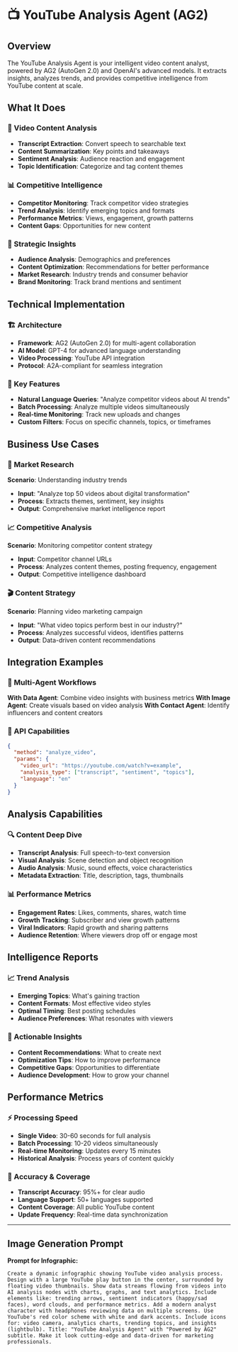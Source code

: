 # 📺 YouTube Analysis Agent (AG2)

## Overview
The YouTube Analysis Agent is your intelligent video content analyst, powered by AG2 (AutoGen 2.0) and OpenAI's advanced models. It extracts insights, analyzes trends, and provides competitive intelligence from YouTube content at scale.

## What It Does

### 🎥 Video Content Analysis
- **Transcript Extraction**: Convert speech to searchable text
- **Content Summarization**: Key points and takeaways
- **Sentiment Analysis**: Audience reaction and engagement
- **Topic Identification**: Categorize and tag content themes

### 📊 Competitive Intelligence
- **Competitor Monitoring**: Track competitor video strategies
- **Trend Analysis**: Identify emerging topics and formats
- **Performance Metrics**: Views, engagement, growth patterns
- **Content Gaps**: Opportunities for new content

### 🎯 Strategic Insights
- **Audience Analysis**: Demographics and preferences
- **Content Optimization**: Recommendations for better performance
- **Market Research**: Industry trends and consumer behavior
- **Brand Monitoring**: Track brand mentions and sentiment

## Technical Implementation

### 🏗️ Architecture
- **Framework**: AG2 (AutoGen 2.0) for multi-agent collaboration
- **AI Model**: GPT-4 for advanced language understanding
- **Video Processing**: YouTube API integration
- **Protocol**: A2A-compliant for seamless integration

### 🔧 Key Features
- **Natural Language Queries**: "Analyze competitor videos about AI trends"
- **Batch Processing**: Analyze multiple videos simultaneously
- **Real-time Monitoring**: Track new uploads and changes
- **Custom Filters**: Focus on specific channels, topics, or timeframes

## Business Use Cases

### 🏢 Market Research
**Scenario**: Understanding industry trends
- **Input**: "Analyze top 50 videos about digital transformation"
- **Process**: Extracts themes, sentiment, key insights
- **Output**: Comprehensive market intelligence report

### 📈 Competitive Analysis
**Scenario**: Monitoring competitor content strategy
- **Input**: Competitor channel URLs
- **Process**: Analyzes content themes, posting frequency, engagement
- **Output**: Competitive intelligence dashboard

### 🎬 Content Strategy
**Scenario**: Planning video marketing campaign
- **Input**: "What video topics perform best in our industry?"
- **Process**: Analyzes successful videos, identifies patterns
- **Output**: Data-driven content recommendations

## Integration Examples

### 🤝 Multi-Agent Workflows
**With Data Agent**: Combine video insights with business metrics
**With Image Agent**: Create visuals based on video analysis
**With Contact Agent**: Identify influencers and content creators

### 📱 API Capabilities
```json
{
  "method": "analyze_video",
  "params": {
    "video_url": "https://youtube.com/watch?v=example",
    "analysis_type": ["transcript", "sentiment", "topics"],
    "language": "en"
  }
}
```

## Analysis Capabilities

### 🔍 Content Deep Dive
- **Transcript Analysis**: Full speech-to-text conversion
- **Visual Analysis**: Scene detection and object recognition
- **Audio Analysis**: Music, sound effects, voice characteristics
- **Metadata Extraction**: Title, description, tags, thumbnails

### 📊 Performance Metrics
- **Engagement Rates**: Likes, comments, shares, watch time
- **Growth Tracking**: Subscriber and view growth patterns
- **Viral Indicators**: Rapid growth and sharing patterns
- **Audience Retention**: Where viewers drop off or engage most

## Intelligence Reports

### 📈 Trend Analysis
- **Emerging Topics**: What's gaining traction
- **Content Formats**: Most effective video styles
- **Optimal Timing**: Best posting schedules
- **Audience Preferences**: What resonates with viewers

### 🎯 Actionable Insights
- **Content Recommendations**: What to create next
- **Optimization Tips**: How to improve performance
- **Competitive Gaps**: Opportunities to differentiate
- **Audience Development**: How to grow your channel

## Performance Metrics

### ⚡ Processing Speed
- **Single Video**: 30-60 seconds for full analysis
- **Batch Processing**: 10-20 videos simultaneously
- **Real-time Monitoring**: Updates every 15 minutes
- **Historical Analysis**: Process years of content quickly

### 🎯 Accuracy & Coverage
- **Transcript Accuracy**: 95%+ for clear audio
- **Language Support**: 50+ languages supported
- **Content Coverage**: All public YouTube content
- **Update Frequency**: Real-time data synchronization

---

## Image Generation Prompt

**Prompt for Infographic:**
```
Create a dynamic infographic showing YouTube video analysis process. Design with a large YouTube play button in the center, surrounded by floating video thumbnails. Show data streams flowing from videos into AI analysis nodes with charts, graphs, and text analytics. Include elements like: trending arrows, sentiment indicators (happy/sad faces), word clouds, and performance metrics. Add a modern analyst character with headphones reviewing data on multiple screens. Use YouTube's red color scheme with white and dark accents. Include icons for: video camera, analytics charts, trending topics, and insights (lightbulb). Title: "YouTube Analysis Agent" with "Powered by AG2" subtitle. Make it look cutting-edge and data-driven for marketing professionals.
``` 